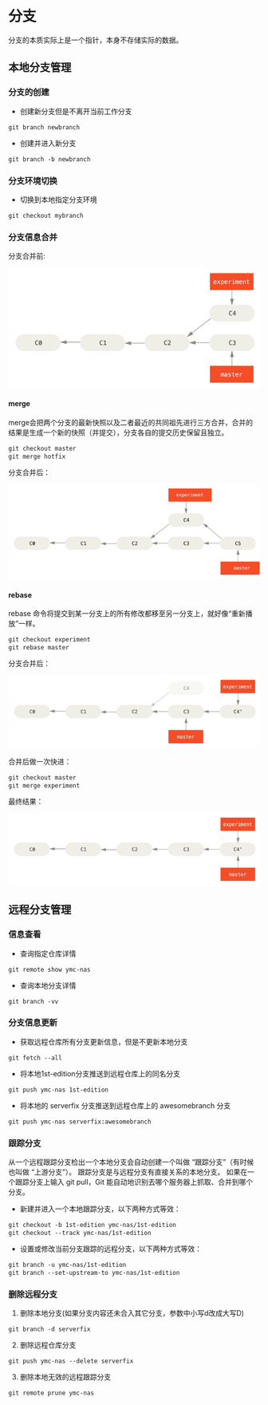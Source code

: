 # 分支

分支的本质实际上是一个指针，本身不存储实际的数据。

## 本地分支管理

### 分支的创建

- 创建新分支但是不离开当前工作分支
```
git branch newbranch
```
- 创建并进入新分支
```
git branch -b newbranch
```

### 分支环境切换 

- 切换到本地指定分支环境
```
git checkout mybranch
```

### 分支信息合并

分支合并前:

![](img/branch-init.png)

#### merge

merge会把两个分支的最新快照以及二者最近的共同祖先进行三方合并，合并的结果是生成一个新的快照（并提交），分支各自的提交历史保留且独立。

```
git checkout master
git merge hotfix
```

分支合并后：

![](img/merge.png)

#### rebase

rebase 命令将提交到某一分支上的所有修改都移至另一分支上，就好像“重新播放”一样。

```
git checkout experiment
git rebase master
```

分支合并后：

![](img/rebase.png)

合并后做一次快进：
```
git checkout master
git merge experiment
```

最终结果：

![](img/rebase-merge.png)

## 远程分支管理

### 信息查看

- 查询指定仓库详情
```
git remote show ymc-nas
```
- 查询本地分支详情
```
git branch -vv
```

### 分支信息更新

- 获取远程仓库所有分支更新信息，但是不更新本地分支
```
git fetch --all 
```
- 将本地1st-edition分支推送到远程仓库上的同名分支
```
git push ymc-nas 1st-edition
```
- 将本地的 serverfix 分支推送到远程仓库上的 awesomebranch 分支
```
git push ymc-nas serverfix:awesomebranch 
```

### 跟踪分支

从一个远程跟踪分支检出一个本地分支会自动创建一个叫做 “跟踪分支”（有时候也叫做 “上游分支”）。 跟踪分支是与远程分支有直接关系的本地分支。 如果在一个跟踪分支上输入 git pull，Git 能自动地识别去哪个服务器上抓取、合并到哪个分支。

- 新建并进入一个本地跟踪分支，以下两种方式等效：
```
git checkout -b 1st-edition ymc-nas/1st-edition
git checkout --track ymc-nas/1st-edition
```
- 设置或修改当前分支跟踪的远程分支，以下两种方式等效：
```
git branch -u ymc-nas/1st-edition
git branch --set-upstream-to ymc-nas/1st-edition
```

### 删除远程分支

1. 删除本地分支(如果分支内容还未合入其它分支，参数中小写d改成大写D)
```
git branch -d serverfix
```
2. 删除远程仓库分支
```
git push ymc-nas --delete serverfix
```
3. 删除本地无效的远程跟踪分支
```
git remote prune ymc-nas
```
